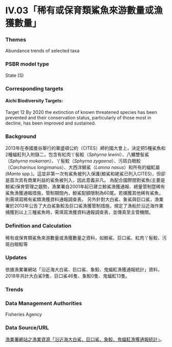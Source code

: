 # IV.03「稀有或保育類鯊魚來游數量或漁獲數量」

<script type="text/javascript" src="http://cdn.mathjax.org/mathjax/latest/MathJax.js?config=TeX-AMS-MML_HTMLorMML"></script>

### Themes
Abundance trends of selected taxa
### PSBR model type
State (S)
### Corresponding targets
#### Aichi Biodiversity Targets:
Target 12 By 2020 the extinction of known threatened species has been prevented and their conservation status, particularly of those most in decline, has been improved and sustained.
### Background
2013年在泰國曼谷舉行的華盛頓公約（CITES）締約國大會上，決定把5種鯊魚和2種蝠魟列入附錄二，包含有紅肉丫髻鮫（*Sphyrna lewini*）、八鰭雙髻鯊（*Sphyrna mokarran*）、丫髻鮫（*Sphyrna zygaena*）、污斑白眼鮫（*Carcharinus longimanus*）、大西洋鯖鯊（*Lamna nasus*）和所有的蝠魟屬(*Manta* spp.)。這並非第一次有鯊魚被列入保護(鯨鯊和姥鯊已列入CITES)，但卻是首次具有商業利益的鯊魚被列入，因此意義非凡。 為配合國際間對鯊魚(主要是鯨鯊)保育管理之趨勢，漁業署自2001年起已建立鯨鯊漁獲通報、總量管制暨稀有鯊魚漁獲通報措施，管制期間內，鯨鯊配額限制為60尾。若捕獲其他稀有鯊魚，則需填寫稀有鯊類漁獲資料通報調查表。 另外針對大白鯊、象鯊與巨口鯊，漁業署於2013年公告了大白鯊象鮫及巨口鯊漁獲管制措施，規定了漁船於沿近海作業捕獲到以上三種鯊魚時，需填寫漁獲資料通報調查表，並傳真至主管機關。
### Definition and Calculation
稀有或保育類鯊魚來游數量或漁獲數量之資料，如鯨鯊、巨口鯊、紅肉丫髻鮫、污斑白眼鮫等
### Updates
依據漁業署網站「沿近海大白鯊、巨口鯊、象鮫、鬼蝠魟漁獲通報統計」資料， 2018年共計大白鯊9隻、巨口鯊46隻、象鮫0隻、鬼蝠魟13隻。
### Trends
### Data Management Authorities
Fisheries Agency
### Data Source/URL
[漁業署網站之漁業資源「沿近海大白鯊、巨口鯊、象鮫、鬼蝠魟漁獲通報統計」](https://www.fa.gov.tw/cht/ResourceSharksAndManta/index.aspx)。